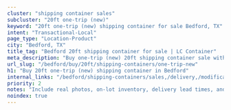 ```yaml
---
cluster: "shipping container sales"
subcluster: "20ft one-trip (new)"
keyword: "20ft one-trip (new) shipping container for sale Bedford, TX"
intent: "Transactional-Local"
page_type: "Location-Product"
city: "Bedford, TX"
title_tag: "Bedford 20ft shipping container for sale | LC Container"
meta_description: "Buy one-trip (new) 20ft shipping container sale with local delivery in Bedford, TX. LC Container — local Since 2003. Request a fast quote today."
url_slug: "/bedford/buy/20ft/shipping-containers/one-trip-new"
h1: "Buy 20ft one-trip (new) shipping container in Bedford"
internal_links: "/bedford/shipping-containers/sales,/delivery,/modifications"
priority: 2
notes: "Include real photos, on-lot inventory, delivery lead times, and financing info."
noindex: true
---
```


<!-- TODO: Add unique city/inventory copy, images, and internal links here. -->
